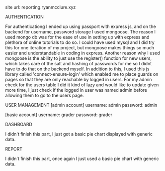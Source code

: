 site url: reporting.ryanmcclure.xyz



AUTHENTICATION

For authenticationg I ended up using passport with express js, and on the backend for username, password storage I used mongoose. The reason I used mongo db was for the ease of use in setting up with express and plethora of online tutorials to do so. I could have used mysql and I did try this for one iteration of my project, but mongoose makes things so much easier and understandable in coding in express. Another reason why I used mongoose is the ability to just use the register() function for new users, which takes care of the salt and hashing of passwords for me so I didnt have to do that on the backend myself. In addition to this, I used this js library called 'connect-ensure-login' which enabled me to place guards on pages so that they are only reachable by logged in users. For my admin check for the users table I did it kind of lazy and would like to update given more time, I just check if the logged in user was named admin before allowing them to go to the users page.

USER MANAGEMENT
[admin account]
username: admin
password: admin

[basic account]
username: grader
password: grader

DASHBOARD

I didn't finish this part, I just got a basic pie chart displayed with generic data. 

REPORT

I didn't finish this part, once again I just used a basic pie chart with generic data.
